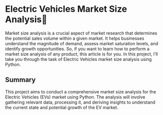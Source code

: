# Electric Vehicles Market Size Analysis🚀
Market size analysis is a crucial aspect of market research that determines the potential sales volume within a given market. It helps businesses understand the magnitude of demand, assess market saturation levels, and identify growth opportunities. So, if you want to learn how to perform a market size analysis of any product, this article is for you. In this project, I’ll take you through the task of Electric Vehicles market size analysis using Python.

## Summary
This project aims to conduct a comprehensive market size analysis for the Electric Vehicles (EVs) market using Python. The analysis will involve gathering relevant data, processing it, and deriving insights to understand the current state and potential growth of the EV market.
